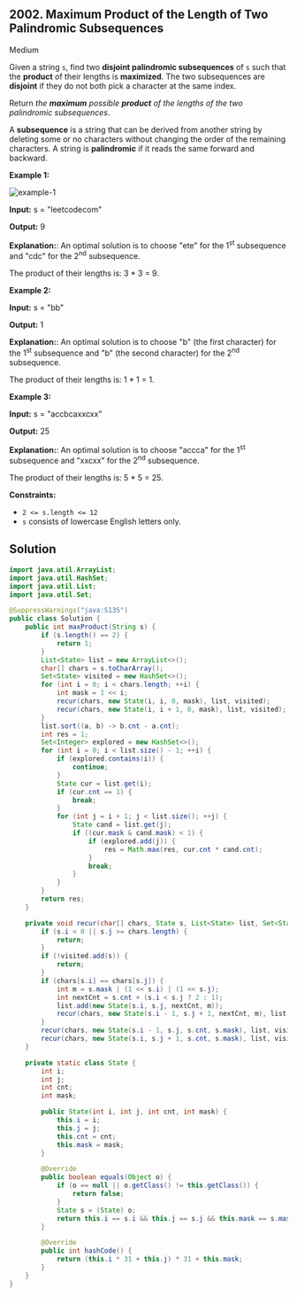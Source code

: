 ## 2002\. Maximum Product of the Length of Two Palindromic Subsequences

Medium

Given a string `s`, find two **disjoint palindromic subsequences** of `s` such that the **product** of their lengths is **maximized**. The two subsequences are **disjoint** if they do not both pick a character at the same index.

Return _the **maximum** possible **product** of the lengths of the two palindromic subsequences_.

A **subsequence** is a string that can be derived from another string by deleting some or no characters without changing the order of the remaining characters. A string is **palindromic** if it reads the same forward and backward.

**Example 1:**

![example-1](https://assets.leetcode.com/uploads/2021/08/24/two-palindromic-subsequences.png)

**Input:** s = "leetcodecom"

**Output:** 9

**Explanation:**: An optimal solution is to choose "ete" for the 1<sup>st</sup> subsequence and "cdc" for the 2<sup>nd</sup> subsequence.

The product of their lengths is: 3 \* 3 = 9. 

**Example 2:**

**Input:** s = "bb"

**Output:** 1

**Explanation:**: An optimal solution is to choose "b" (the first character) for the 1<sup>st</sup> subsequence and "b" (the second character) for the 2<sup>nd</sup> subsequence.

The product of their lengths is: 1 \* 1 = 1. 

**Example 3:**

**Input:** s = "accbcaxxcxx"

**Output:** 25

**Explanation:**: An optimal solution is to choose "accca" for the 1<sup>st</sup> subsequence and "xxcxx" for the 2<sup>nd</sup> subsequence.

The product of their lengths is: 5 \* 5 = 25. 

**Constraints:**

*   `2 <= s.length <= 12`
*   `s` consists of lowercase English letters only.

## Solution

```java
import java.util.ArrayList;
import java.util.HashSet;
import java.util.List;
import java.util.Set;

@SuppressWarnings("java:S135")
public class Solution {
    public int maxProduct(String s) {
        if (s.length() == 2) {
            return 1;
        }
        List<State> list = new ArrayList<>();
        char[] chars = s.toCharArray();
        Set<State> visited = new HashSet<>();
        for (int i = 0; i < chars.length; ++i) {
            int mask = 1 << i;
            recur(chars, new State(i, i, 0, mask), list, visited);
            recur(chars, new State(i, i + 1, 0, mask), list, visited);
        }
        list.sort((a, b) -> b.cnt - a.cnt);
        int res = 1;
        Set<Integer> explored = new HashSet<>();
        for (int i = 0; i < list.size() - 1; ++i) {
            if (explored.contains(i)) {
                continue;
            }
            State cur = list.get(i);
            if (cur.cnt == 1) {
                break;
            }
            for (int j = i + 1; j < list.size(); ++j) {
                State cand = list.get(j);
                if ((cur.mask & cand.mask) < 1) {
                    if (explored.add(j)) {
                        res = Math.max(res, cur.cnt * cand.cnt);
                    }
                    break;
                }
            }
        }
        return res;
    }

    private void recur(char[] chars, State s, List<State> list, Set<State> visited) {
        if (s.i < 0 || s.j >= chars.length) {
            return;
        }
        if (!visited.add(s)) {
            return;
        }
        if (chars[s.i] == chars[s.j]) {
            int m = s.mask | (1 << s.i) | (1 << s.j);
            int nextCnt = s.cnt + (s.i < s.j ? 2 : 1);
            list.add(new State(s.i, s.j, nextCnt, m));
            recur(chars, new State(s.i - 1, s.j + 1, nextCnt, m), list, visited);
        }
        recur(chars, new State(s.i - 1, s.j, s.cnt, s.mask), list, visited);
        recur(chars, new State(s.i, s.j + 1, s.cnt, s.mask), list, visited);
    }

    private static class State {
        int i;
        int j;
        int cnt;
        int mask;

        public State(int i, int j, int cnt, int mask) {
            this.i = i;
            this.j = j;
            this.cnt = cnt;
            this.mask = mask;
        }

        @Override
        public boolean equals(Object o) {
            if (o == null || o.getClass() != this.getClass()) {
                return false;
            }
            State s = (State) o;
            return this.i == s.i && this.j == s.j && this.mask == s.mask;
        }

        @Override
        public int hashCode() {
            return (this.i * 31 + this.j) * 31 + this.mask;
        }
    }
}
```